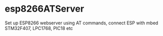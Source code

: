 # esp8266ATServer
Set up ESP8266 webserver using AT commands, connect ESP with mbed STM32F407, LPC1768, PIC18 etc
